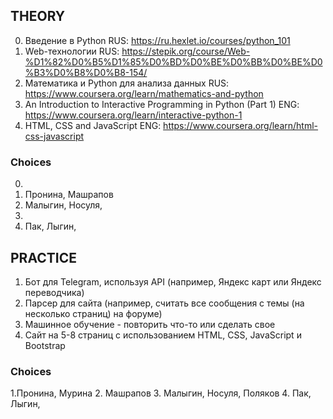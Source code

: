 ## THEORY

0. Введение в Python RUS: https://ru.hexlet.io/courses/python_101
1. Web-технологии RUS: https://stepik.org/course/Web-%D1%82%D0%B5%D1%85%D0%BD%D0%BE%D0%BB%D0%BE%D0%B3%D0%B8%D0%B8-154/
2. Математика и Python для анализа данных RUS: https://www.coursera.org/learn/mathematics-and-python
3. An Introduction to Interactive Programming in Python (Part 1) ENG: https://www.coursera.org/learn/interactive-python-1
4. HTML, CSS and JavaScript ENG: https://www.coursera.org/learn/html-css-javascript

### Choices


0. 
1. Пронина, Машрапов
2. Малыгин, Носуля, 
3. 
4. Пак, Лыгин,

## PRACTICE

1. Бот для Telegram, используя API (например, Яндекс карт или Яндекс переводчика)
2. Парсер для сайта (например, считать все сообщения с темы (на несколько страниц)  на форуме)
3. Машинное обучение - повторить что-то или сделать свое 
4. Cайт на 5-8 страниц с использованием HTML, CSS, JavaScript и Bootstrap

### Choices

1.Пронина, Мурина
2. Машрапов
3. Малыгин, Носуля, Поляков
4. Пак, Лыгин,

